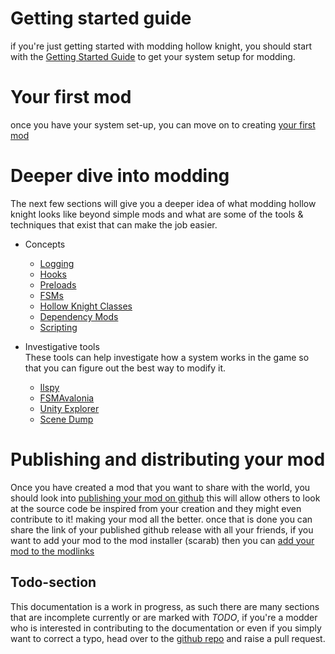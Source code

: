 # Getting started guide
  if you're just getting started with modding hollow knight, you should start with the [Getting Started Guide](getting-started) to get your system setup for modding.

# Your first mod
  once you have your system set-up, you can move on to creating [your first mod](your-first-mod) 
  
# Deeper dive into modding

The next few sections will give you a deeper idea of what modding hollow knight looks like beyond simple mods and what are some of the tools & techniques that exist that can make the job easier.

 - Concepts
	 - [Logging](#todo-section)
	 - [Hooks](#todo-section)
	 - [Preloads](#todo-section)
	 - [FSMs](#todo-section)
	 - [Hollow Knight Classes](#todo-section)
	 - [Dependency Mods](#todo-section)
	 - [Scripting](#todo-section)

 - Investigative tools
	   <br>These tools can help investigate how a system works in the game so that you can figure out the best way to modify it.
	 - [Ilspy](#todo-section)
	 - [FSMAvalonia](#todo-section) 
	 - [Unity Explorer](#todo-section)
	 - [Scene Dump](#todo-section)

# Publishing and distributing your mod

Once you have created a mod that you want to share with the world, you should look into [publishing your mod on github](#todo-section) this will allow others to look at the source code be inspired from your creation and they might even contribute to it! making your mod all the better. once that is done you can share the link of your published github release with all your friends, if you want to add your mod to the mod installer (scarab) then you can [add your mod to the modlinks](#todo-section)

## Todo-section

This documentation is a work in progress, as such there are many sections that are incomplete currently or are marked with *TODO*, if you're a modder who is interested in contributing to the documentation or even if you simply want to correct a typo, head over to the [github repo](https://github.com/PrashantMohta/ModdingDocs) and raise a pull request.
